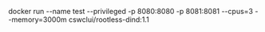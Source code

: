 docker run --name test --privileged -p 8080:8080 -p 8081:8081  --cpus=3 --memory=3000m cswclui/rootless-dind:1.1